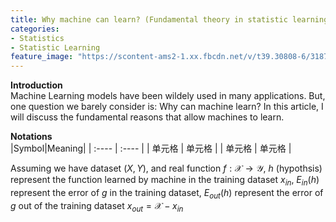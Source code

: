 ```yaml
---
title: Why machine can learn? (Fundamental theory in statistic learning)
categories:
- Statistics
- Statistic Learning
feature_image: "https://scontent-ams2-1.xx.fbcdn.net/v/t39.30808-6/318727714_1298950054279522_1327222508011670093_n.jpg?_nc_cat=108&ccb=1-7&_nc_sid=730e14&_nc_ohc=TnxHVTXAD_IAX-HmZVu&_nc_ht=scontent-ams2-1.xx&oh=00_AfBSzcy1lv2fJGWPylw7pRDyxpG_NNwrFmcdUXnopbawrg&oe=6394F523"
---
```

<head>
    <script src="https://cdn.mathjax.org/mathjax/latest/MathJax.js?config=TeX-AMS-MML_HTMLorMML" type="text/javascript"></script>
    <script type="text/x-mathjax-config">
        MathJax.Hub.Config({
            tex2jax: {
            skipTags: ['script', 'noscript', 'style', 'textarea', 'pre'],
            inlineMath: [['$','$']]
            }
        });
    </script>
</head>

**Introduction**\
Machine Learning models have been wildely used in many applications. But, one question we barely consider is: Why can machine learn? In this article, I will discuss the fundamental reasons that allow machines to learn.


**Notations**\
|Symbol|Meaning|
|  :----  | :----  |
| 单元格  | 单元格 |
| 单元格  | 单元格 |

Assuming we have dataset $(X,Y)$, and real function $f:\mathcal{X} \rightarrow \mathcal{Y}$, $h$ (hypothsis) represent the function learned by machine in the training dataset $x_{in}$, $E_{in}(h)$ represent the 
error of $g$ in the training dataset, $E_{out}(h)$ represent the error of $g$ out of the training dataset $x_{out} = \mathcal{X}-x_{in}$